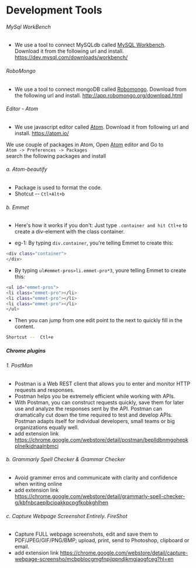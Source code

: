 # Development Tools

######  MySql WorkBench
- We use a tool to connect MySQLdb called [MySQL Workbench]. Download it from the following url and install. https://dev.mysql.com/downloads/workbench/

######  RoboMongo

- We use a tool to connect mongoDB called [Robomongo]. Download from the following url and install.  http://app.robomongo.org/download.html

######  Editor - Atom

- We use javascript editor called [Atom]. Download it from following url and install.     https://atom.io/

We use couple of packages in Atom, Open [Atom] editor and Go to    
`Atom -> Preferences -> Packages `  
search the following packages and install

###### a. Atom-beautify
- Package is used to format the code. 
- Shotcut --   `Ctl+Alt+b`   

###### b. Emmet
- Here's how it works if you don't: Just type `.container and hit Ctl+e` to create     a div-element with the class container.

- eg-1:  By typing `div.container`, you're telling Emmet to create this:
``` sh
<div class="container">
</div>
```

- By typing `ul#emmet-pros>li.emmet-pro*3`, youre telling Emmet to create this:
``` sh
<ul id="emmet-pros">
<li class="emmet-pro"></li>
<li class="emmet-pro"></li>
<li class="emmet-pro"></li>
</ul>
``` 
- Then you can jump from one edit point to the next to quickly fill in the content. 
``` sh 
Shortcut --  Ctl+e 
```

##### Chrome plugins 
###### 1. PostMan 

- Postman is a Web REST client that allows you to enter and monitor HTTP requests and responses.
- Postman helps you be extremely efficient while working with APIs.
- With Postman, you can construct requests quickly, save them for later use and analyze the responses sent by the API. Postman can dramatically cut down the time required to test and develop APIs. Postman adapts itself for individual developers, small teams or big organizations equally well.
- add extension link https://chrome.google.com/webstore/detail/postman/beplldbnmgohepkplnelkidnaalnbmci

###### b. Grammarly Spell Checker & Grammar Checker

- Avoid grammer erros and communicate with clarity and confidence when writing online
- add extension link https://chrome.google.com/webstore/detail/grammarly-spell-checker-g/kbfnbcaeplbcioakkpcpgfkobkghlhen
###### c. Capture Webpage Screenshot Entirely. FireShot
- Capture FULL webpage screenshots, edit and save them to PDF/JPEG/GIF/PNG/BMP; upload, print, send to Photoshop, clipboard or email.
- add extension link https://chrome.google.com/webstore/detail/capture-webpage-screensho/mcbpblocgmgfnpjjppndjkmgjaogfceg?hl=en


[MySQL Workbench]:<https://dev.mysql.com/downloads/workbench/>
[Robomongo]:<http://app.robomongo.org/download.html>
[Atom]:<https://atom.io/>


